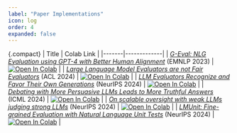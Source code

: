 ```yaml
---
label: "Paper Implementations"
icon: log
order: 4
expanded: false
---
```


{.compact}
| Title | Colab Link |
|-------|-------------|
| [*G-Eval: NLG Evaluation using GPT-4 with Better Human Alignment*](https://arxiv.org/abs/2303.16634) (EMNLP 2023) | [![Open In Colab](https://colab.research.google.com/assets/colab-badge.svg)](https://colab.research.google.com/github/haizelabs/verdict/blob/main/notebooks/papers/g-eval.ipynb) |
| [*Large Language Model Evaluators are not Fair Evaluators*](https://arxiv.org/abs/2305.17926) (ACL 2024) | [![Open In Colab](https://colab.research.google.com/assets/colab-badge.svg)](https://colab.research.google.com/github/haizelabs/verdict/blob/main/notebooks/papers/llm-evaluators-are-not-fair-evaluators.ipynb) |
| [*LLM Evaluators Recognize and Favor Their Own Generations*](https://arxiv.org/abs/2404.13076) (NeurIPS 2024) | [![Open In Colab](https://colab.research.google.com/assets/colab-badge.svg)](https://colab.research.google.com/github/haizelabs/verdict/blob/main/notebooks/papers/llm-evaluators-recognize-and-favor-their-own-generations.ipynb) |
| [*Debating with More Persuasive LLMs Leads to More Truthful Answers*](https://arxiv.org/abs/2402.06782) (ICML 2024) | [![Open In Colab](https://colab.research.google.com/assets/colab-badge.svg)](https://colab.research.google.com/github/haizelabs/verdict/blob/main/notebooks/papers/debating-with-more-persuasive-llms-leads-to-more-truthful-answers.ipynb) |
| [*On scalable oversight with weak LLMs judging strong LLMs*](https://arxiv.org/abs/2407.04622) (NeurIPS 2024) | [![Open In Colab](https://colab.research.google.com/assets/colab-badge.svg)](https://colab.research.google.com/github/haizelabs/verdict/blob/main/notebooks/papers/scalable-oversight.ipynb) |
| [*LMUnit: Fine-grained Evaluation with Natural Language Unit Tests*](https://arxiv.org/abs/2412.13091) (NeurIPS 2024) | [![Open In Colab](https://colab.research.google.com/assets/colab-badge.svg)](https://colab.research.google.com/github/haizelabs/verdict/blob/main/notebooks/papers/lmunit.ipynb) |